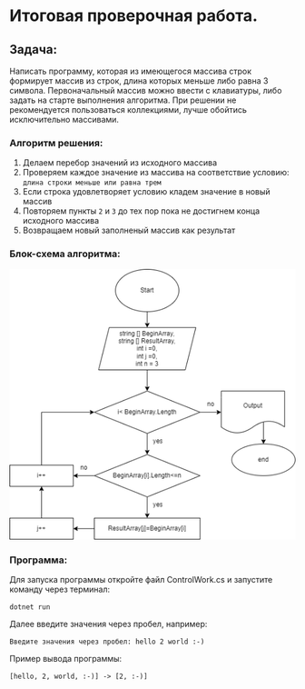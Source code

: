 # Итоговая проверочная работа.

## Задача:
Написать программу, которая из имеющегося массива строк формирует массив из строк, 
длина которых меньше либо равна 3 символа. Первоначальный массив можно ввести с клавиатуры, 
либо задать на старте выполнения алгоритма. При решении не рекомендуется пользоваться коллекциями, 
лучше обойтись исключительно массивами.

### Алгоритм решения:
1. Делаем перебор значений из исходного массива
2. Проверяем каждое значение из массива на соответствие условию: `длина строки меньше или равна трем`
3. Если строка удовлетворяет условию кладем значение в новый массив
4. Повторяем пункты `2` и `3` до тех пор пока не достигнем конца исходного массива
5. Возвращаем новый заполненый массив как результат

### Блок-схема алгоритма:
![Блок-Схема](/Блок-Схема.png)

### Программа:
Для запуска программы откройте файл ControlWork.cs и запустите команду через терминал:
```
dotnet run 
```
Далее введите значения через пробел, например:
```
Введите значения через пробел: hello 2 world :-)
```
Пример вывода программы:
```
[hello, 2, world, :-)] -> [2, :-)]
```
